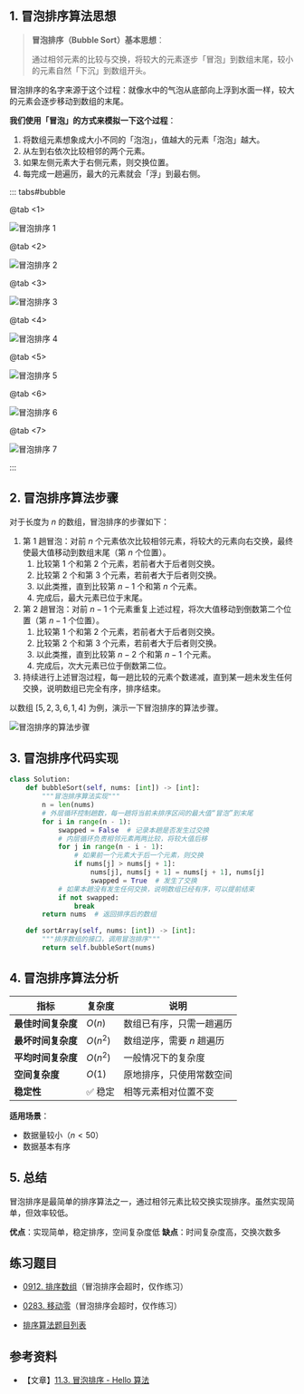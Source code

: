 ## 1. 冒泡排序算法思想

> **冒泡排序（Bubble Sort）基本思想**：
>
> 通过相邻元素的比较与交换，将较大的元素逐步「冒泡」到数组末尾，较小的元素自然「下沉」到数组开头。

冒泡排序的名字来源于这个过程：就像水中的气泡从底部向上浮到水面一样，较大的元素会逐步移动到数组的末尾。

**我们使用「冒泡」的方式来模拟一下这个过程**：
1. 将数组元素想象成大小不同的「泡泡」，值越大的元素「泡泡」越大。
2. 从左到右依次比较相邻的两个元素。
3. 如果左侧元素大于右侧元素，则交换位置。
4. 每完成一趟遍历，最大的元素就会「浮」到最右侧。

::: tabs#bubble

@tab <1>

![冒泡排序 1](https://qcdn.itcharge.cn/images/202308152226863.png)

@tab <2>

![冒泡排序 2](https://qcdn.itcharge.cn/images/202308152227763.png)

@tab <3>

![冒泡排序 3](https://qcdn.itcharge.cn/images/202308152227002.png)

@tab <4>

![冒泡排序 4](https://qcdn.itcharge.cn/images/202308152227621.png)

@tab <5>

![冒泡排序 5](https://qcdn.itcharge.cn/images/202308152227175.png)

@tab <6>

![冒泡排序 6](https://qcdn.itcharge.cn/images/202308152227578.png)

@tab <7>

![冒泡排序 7](https://qcdn.itcharge.cn/images/202308152228488.png)

:::

## 2. 冒泡排序算法步骤

对于长度为 $n$ 的数组，冒泡排序的步骤如下：

1. 第 $1$ 趟冒泡：对前 $n$ 个元素依次比较相邻元素，将较大的元素向右交换，最终使最大值移动到数组末尾（第 $n$ 个位置）。
   1. 比较第 $1$ 个和第 $2$ 个元素，若前者大于后者则交换。
   2. 比较第 $2$ 个和第 $3$ 个元素，若前者大于后者则交换。
   3. 以此类推，直到比较第 $n - 1$ 个和第 $n$ 个元素。
   4. 完成后，最大元素已位于末尾。
2. 第 $2$ 趟冒泡：对前 $n-1$ 个元素重复上述过程，将次大值移动到倒数第二个位置（第 $n-1$ 个位置）。
   1. 比较第 $1$ 个和第 $2$ 个元素，若前者大于后者则交换。
   2. 比较第 $2$ 个和第 $3$ 个元素，若前者大于后者则交换。
   3. 以此类推，直到比较第 $n-2$ 个和第 $n-1$ 个元素。
   4. 完成后，次大元素已位于倒数第二位。
3. 持续进行上述冒泡过程，每一趟比较的元素个数递减，直到某一趟未发生任何交换，说明数组已完全有序，排序结束。

以数组 $[5, 2, 3, 6, 1, 4]$ 为例，演示一下冒泡排序的算法步骤。

![冒泡排序的算法步骤](https://qcdn.itcharge.cn/images/20230816154510.png)

## 3. 冒泡排序代码实现

```python
class Solution:
    def bubbleSort(self, nums: [int]) -> [int]:
        """冒泡排序算法实现"""
        n = len(nums)
        # 外层循环控制趟数，每一趟将当前未排序区间的最大值“冒泡”到末尾
        for i in range(n - 1):
            swapped = False  # 记录本趟是否发生过交换
            # 内层循环负责相邻元素两两比较，将较大值后移
            for j in range(n - i - 1):
                # 如果前一个元素大于后一个元素，则交换
                if nums[j] > nums[j + 1]:
                    nums[j], nums[j + 1] = nums[j + 1], nums[j]
                    swapped = True  # 发生了交换
            # 如果本趟没有发生任何交换，说明数组已经有序，可以提前结束
            if not swapped:
                break
        return nums  # 返回排序后的数组

    def sortArray(self, nums: [int]) -> [int]:
        """排序数组的接口，调用冒泡排序"""
        return self.bubbleSort(nums)
```

## 4. 冒泡排序算法分析

| 指标 | 复杂度 | 说明 |
|------|--------|------|
| **最佳时间复杂度** | $O(n)$ | 数组已有序，只需一趟遍历 |
| **最坏时间复杂度** | $O(n^2)$ | 数组逆序，需要 $n$ 趟遍历 |
| **平均时间复杂度** | $O(n^2)$ | 一般情况下的复杂度 |
| **空间复杂度** | $O(1)$ | 原地排序，只使用常数空间 |
| **稳定性** | ✅ 稳定 | 相等元素相对位置不变 |

**适用场景**：
- 数据量较小（$n < 50$）
- 数据基本有序

## 5. 总结

冒泡排序是最简单的排序算法之一，通过相邻元素比较交换实现排序。虽然实现简单，但效率较低。

**优点**：实现简单，稳定排序，空间复杂度低
**缺点**：时间复杂度高，交换次数多

## 练习题目

- [0912. 排序数组](https://github.com/ITCharge/AlgoNote/tree/main/docs/solutions/0900-0999/sort-an-array.md)（冒泡排序会超时，仅作练习）
- [0283. 移动零](https://github.com/ITCharge/AlgoNote/tree/main/docs/solutions/0200-0299/move-zeroes.md)（冒泡排序会超时，仅作练习）

- [排序算法题目列表](https://github.com/ITCharge/AlgoNote/tree/main/docs/00_preface/00_06_categories_list.md#%E6%8E%92%E5%BA%8F%E7%AE%97%E6%B3%95%E9%A2%98%E7%9B%AE)

## 参考资料

- 【文章】[11.3.  冒泡排序 - Hello 算法](https://www.hello-algo.com/chapter_sorting/bubble_sort/)